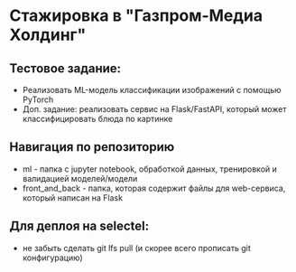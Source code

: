 # Стажировка в "Газпром-Медиа Холдинг"

## Тестовое задание: 
* Реализовать ML-модель классификации изображений с помощью PyTorch
*  Доп. задание: реализовать сервис на Flask/FastAPI, который может классифицировать блюда по картинке

## Навигация по репозиторию
* ml - папка с jupyter notebook, обработкой данных, тренировкой и валидацией моделей/модели
* front_and_back - папка, которая содержит файлы для web-сервиса, который написан на Flask

## Для деплоя на selectel:
* не забыть сделать git lfs pull (и скорее всего прописать git конфигурацию)  
